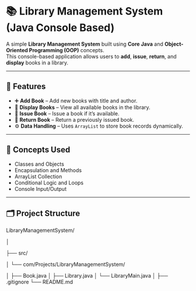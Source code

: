 # 📚 Library Management System (Java Console Based)

A simple **Library Management System** built using **Core Java** and **Object-Oriented Programming (OOP)** concepts.  
This console-based application allows users to **add**, **issue**, **return**, and **display** books in a library.

---

## 🚀 Features

- ➕ **Add Book** – Add new books with title and author.
- 📖 **Display Books** – View all available books in the library.
- 🧾 **Issue Book** – Issue a book if it’s available.
- 🔁 **Return Book** – Return a previously issued book.
- ⚙️ **Data Handling** – Uses `ArrayList` to store book records dynamically.

---

## 🧠 Concepts Used

- Classes and Objects  
- Encapsulation and Methods  
- ArrayList Collection  
- Conditional Logic and Loops  
- Console Input/Output

---

## 🗂️ Project Structure

LibraryManagementSystem/

│

├── src/

│ └── com/Projects/LibraryManagementSystem/

│ ├── Book.java
│ ├── Library.java
│ └── LibraryMain.java
│
├── .gitignore
└── README.md
